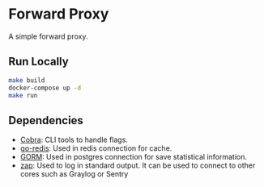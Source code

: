 # Forward Proxy

A simple forward proxy. 

## Run Locally

```bash
make build
docker-compose up -d
make run
```

## Dependencies
- [Cobra](https://github.com/spf13/cobra): CLI tools to handle flags.
- [go-redis](https://github.com/go-redis/redis): Used in redis connection for cache.
- [GORM](https://github.com/go-gorm/gorm): Used in postgres connection for save statistical information.
- [zap](https://github.com/uber-go/zap): Used to log in standard output. It can be used to connect to other cores such as Graylog or Sentry